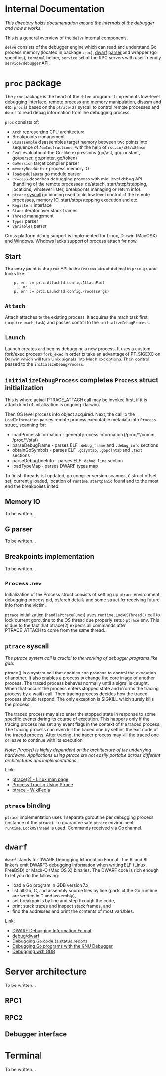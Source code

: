 # Internal Documentation

_This directory holds documentation around the internals of the debugger and how it works._

This is a general overview of the `delve` internal components.

`delve` consists of the debugger engine which can read and understand Go process memory (located
in package `proc`), [dwarf](http://dwarfstd.org/doc/dwarf-2.0.0.pdf) 
[parser](https://golang.org/pkg/debug/dwarf/) and wrapper (go specifics), `terminal` helper,
`service` set of the RPC servers with user friendly `service/debugger` API.

# `proc` package

The `proc` package is the heart of the `delve` program. It implements low-level debugging interface,
remote process and memory manipulation, disasm and etc. `proc` is based on the `ptrace(2)` syscall
to control remote processes and `dwarf` to read debug information from the debugging process.

`proc` consists of:

- `Arch` representing CPU architecture
- Breakpoints management
- `Disassemble` disassembles target memory between two points into sequence of `AsmInstructions`,
  with the help of `rsc.io/x86/x86asm`
- `Eval` evaluator of the Go-like expressions (go/ast, go/constant, go/parser, go/printer, go/token)
- `GoVersion` target compiler parser
- `memoryReadWriter` process memory IO
- `loadModuleData` go module parser
- `Process` describes debugging process with mid-level debug API (handling of the remote processes, 
  de/attach, start/stop/stepping, locations, whatever lister, breakpoints managing or return info).
- `ptrace` [syscall](http://tldp.org/LDP/LG/issue81/sandeep.html) go binding used to do low level 
  control of the remote processes, memory IO, start/stop/stepping execution and etc.
- `Registers` interface
- `Stack` iterator over stack frames
- `Thread` management
- `Types` parser
- `Variables` parser

Cross platform debug support is implemented for Linux, Darwin (MacOSX) and Windows. 
Windows lacks support of process attach for now.

## Start

The entry point to the `proc` API is the `Process` struct defined in `proc.go` and looks like:

        p, err := proc.Attach(d.config.AttachPid)
        ... or ...
        p, err := proc.Launch(d.config.ProcessArgs)
        
## `Attach`

Attach attaches to the existing process. It acquires the mach task first (`acquire_mach_task`) 
and passes control to the `initializeDebugProcess`.

## `Launch`

Launch creates and begins debugging a new process. It uses a custom fork/exec process `fork_exec` 
in order to take an advantage of PT_SIGEXC on Darwin which will turn Unix signals into Mach exceptions. 
Then control passed to the `initializeDebugProcess`.

## `initializeDebugProcess` completes `Process` struct initialization

This is where actual PTRACE_ATTACH call may be invoked first, if it is attach kind of initialization 
is ongoing (darwin).

Then OS level process info object acquired. Next, the call to the `LoadInformation` parses remote
process executable metadata into `Process` struct, scanning for:

* loadProcessInformation - general process information (/proc/\*/comm, /proc/\*/stat)
* parseDebugFrame - parses ELF `.debug_frame` and `.debug_info` sections
* obtainGoSymbols - parses ELF `.gosymtab`, `.gopclntab` and `.text` sections
* parseDebugLineInfo - parses ELF `.debug_line` section
* loadTypeMap - parses DWARF types map

To finish threads list updated, go compiler version scanned, `G` struct offset set, current `g` loaded,
location of `runtime.startpanic` found and to the most end the breakpoints inited.

## Memory IO

To be written...

## G parser

To be written...

## Breakpoints implementation

To be written...

## `Process.new`

Initialization of the Process struct consists of setting up `ptrace` environment, debugging process
pid, os/arch details and some struct for receiving future info from the victim.

`ptrace` initialization (`handlePtraceFuncs`) uses `runtime.LockOSThread()` call to lock current
goroutine to the OS thread due properly setup `ptrace` env. This is due to the fact that ptrace(2) expects
all commands after PTRACE_ATTACH to come from the same thread.

## `ptrace` syscall

_The ptrace system call is crucial to the working of debugger programs like gdb._

ptrace() is a system call that enables one process to control the execution of another. 
It also enables a process to change the core image of another process. The traced process behaves normally 
until a signal is caught. When that occurs the process enters stopped state and informs the tracing 
process by a wait() call. Then tracing process decides how the traced process should respond. 
The only exception is SIGKILL which surely kills the process.

The traced process may also enter the stopped state in response to some specific events during 
its course of execution. This happens only if the tracing process has set any event flags in 
the context of the traced process. The tracing process can even kill the traced one by setting 
the exit code of the traced process. After tracing, the tracer process may kill the traced one 
or leave to continue with its execution.

_Note: Ptrace() is highly dependent on the architecture of the underlying hardware. 
Applications using ptrace are not easily portable across different architectures and implementations._

Link:

* [ptrace(2) - Linux man page](https://linux.die.net/man/2/ptrace)
* [Process Tracing Using Ptrace](http://tldp.org/LDP/LG/issue81/sandeep.html)
* [ptrace - WikiPedia](https://en.wikipedia.org/wiki/Ptrace)

## `ptrace` binding

`ptrace` implementation uses 1 separate goroutine per debugging process (instance of the `ptrace`). To
guarantee safe `ptrace` environment `runtime.LockOSThread` is used. Commands received via Go channel.

# `dwarf` 

`dwarf` stands for DWARF Debugging Information Format. The 6l and 8l linkers emit DWARF3 debugging information 
when writing ELF (Linux, FreeBSD) or Mach-O (Mac OS X) binaries. 
The DWARF code is rich enough to let you do the following:

- load a Go program in GDB version 7.x,
- list all Go, C, and assembly source files by line (parts of the Go runtime are written in C and assembly),
- set breakpoints by line and step through the code,
- print stack traces and inspect stack frames, and
- find the addresses and print the contents of most variables.

Link:

* [DWARF Debugging Information Format](http://dwarfstd.org/doc/dwarf-2.0.0.pdf)
* [debug/dwarf](https://golang.org/pkg/debug/dwarf/)
* [Debugging Go code (a status report)](https://blog.golang.org/debugging-go-code-status-report)
* [Debugging Go programs with the GNU Debugger](https://blog.golang.org/debugging-go-programs-with-gnu-debugger)
* [Debugging with GDB](https://golang.org/doc/gdb)

# Server architecture

To be written...

## RPC1

## RPC2

## Debugger interface

# Terminal

To be written...

